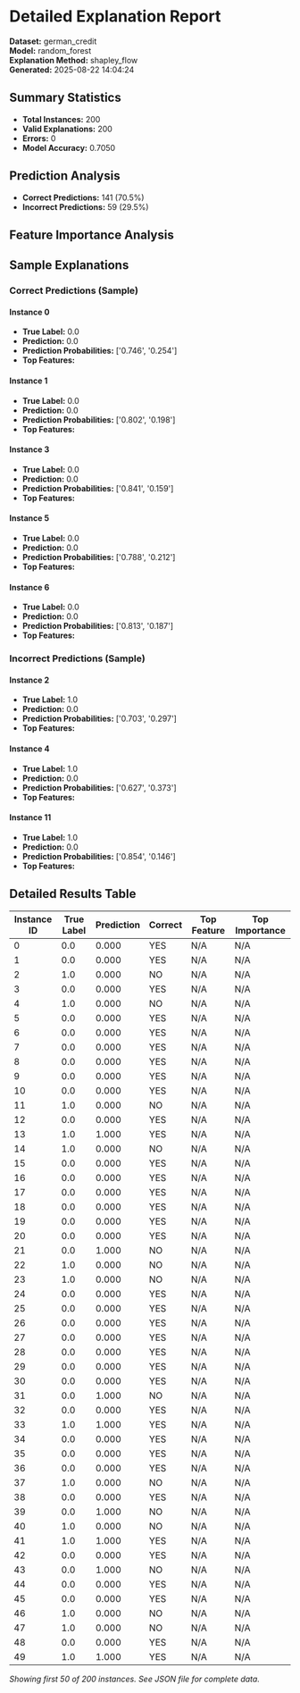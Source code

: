 # Detailed Explanation Report

**Dataset:** german_credit  
**Model:** random_forest  
**Explanation Method:** shapley_flow  
**Generated:** 2025-08-22 14:04:24  

## Summary Statistics

- **Total Instances:** 200
- **Valid Explanations:** 200
- **Errors:** 0
- **Model Accuracy:** 0.7050

## Prediction Analysis

- **Correct Predictions:** 141 (70.5%)
- **Incorrect Predictions:** 59 (29.5%)

## Feature Importance Analysis

## Sample Explanations

### Correct Predictions (Sample)

#### Instance 0

- **True Label:** 0.0
- **Prediction:** 0.0
- **Prediction Probabilities:** ['0.746', '0.254']
- **Top Features:**

#### Instance 1

- **True Label:** 0.0
- **Prediction:** 0.0
- **Prediction Probabilities:** ['0.802', '0.198']
- **Top Features:**

#### Instance 3

- **True Label:** 0.0
- **Prediction:** 0.0
- **Prediction Probabilities:** ['0.841', '0.159']
- **Top Features:**

#### Instance 5

- **True Label:** 0.0
- **Prediction:** 0.0
- **Prediction Probabilities:** ['0.788', '0.212']
- **Top Features:**

#### Instance 6

- **True Label:** 0.0
- **Prediction:** 0.0
- **Prediction Probabilities:** ['0.813', '0.187']
- **Top Features:**

### Incorrect Predictions (Sample)

#### Instance 2

- **True Label:** 1.0
- **Prediction:** 0.0
- **Prediction Probabilities:** ['0.703', '0.297']
- **Top Features:**

#### Instance 4

- **True Label:** 1.0
- **Prediction:** 0.0
- **Prediction Probabilities:** ['0.627', '0.373']
- **Top Features:**

#### Instance 11

- **True Label:** 1.0
- **Prediction:** 0.0
- **Prediction Probabilities:** ['0.854', '0.146']
- **Top Features:**

## Detailed Results Table

| Instance ID | True Label | Prediction | Correct | Top Feature | Top Importance |
|-------------|------------|------------|---------|-------------|----------------|
| 0 | 0.0 | 0.000 | YES | N/A | N/A |
| 1 | 0.0 | 0.000 | YES | N/A | N/A |
| 2 | 1.0 | 0.000 | NO | N/A | N/A |
| 3 | 0.0 | 0.000 | YES | N/A | N/A |
| 4 | 1.0 | 0.000 | NO | N/A | N/A |
| 5 | 0.0 | 0.000 | YES | N/A | N/A |
| 6 | 0.0 | 0.000 | YES | N/A | N/A |
| 7 | 0.0 | 0.000 | YES | N/A | N/A |
| 8 | 0.0 | 0.000 | YES | N/A | N/A |
| 9 | 0.0 | 0.000 | YES | N/A | N/A |
| 10 | 0.0 | 0.000 | YES | N/A | N/A |
| 11 | 1.0 | 0.000 | NO | N/A | N/A |
| 12 | 0.0 | 0.000 | YES | N/A | N/A |
| 13 | 1.0 | 1.000 | YES | N/A | N/A |
| 14 | 1.0 | 0.000 | NO | N/A | N/A |
| 15 | 0.0 | 0.000 | YES | N/A | N/A |
| 16 | 0.0 | 0.000 | YES | N/A | N/A |
| 17 | 0.0 | 0.000 | YES | N/A | N/A |
| 18 | 0.0 | 0.000 | YES | N/A | N/A |
| 19 | 0.0 | 0.000 | YES | N/A | N/A |
| 20 | 0.0 | 0.000 | YES | N/A | N/A |
| 21 | 0.0 | 1.000 | NO | N/A | N/A |
| 22 | 1.0 | 0.000 | NO | N/A | N/A |
| 23 | 1.0 | 0.000 | NO | N/A | N/A |
| 24 | 0.0 | 0.000 | YES | N/A | N/A |
| 25 | 0.0 | 0.000 | YES | N/A | N/A |
| 26 | 0.0 | 0.000 | YES | N/A | N/A |
| 27 | 0.0 | 0.000 | YES | N/A | N/A |
| 28 | 0.0 | 0.000 | YES | N/A | N/A |
| 29 | 0.0 | 0.000 | YES | N/A | N/A |
| 30 | 0.0 | 0.000 | YES | N/A | N/A |
| 31 | 0.0 | 1.000 | NO | N/A | N/A |
| 32 | 0.0 | 0.000 | YES | N/A | N/A |
| 33 | 1.0 | 1.000 | YES | N/A | N/A |
| 34 | 0.0 | 0.000 | YES | N/A | N/A |
| 35 | 0.0 | 0.000 | YES | N/A | N/A |
| 36 | 0.0 | 0.000 | YES | N/A | N/A |
| 37 | 1.0 | 0.000 | NO | N/A | N/A |
| 38 | 0.0 | 0.000 | YES | N/A | N/A |
| 39 | 0.0 | 1.000 | NO | N/A | N/A |
| 40 | 1.0 | 0.000 | NO | N/A | N/A |
| 41 | 1.0 | 1.000 | YES | N/A | N/A |
| 42 | 0.0 | 0.000 | YES | N/A | N/A |
| 43 | 0.0 | 1.000 | NO | N/A | N/A |
| 44 | 0.0 | 0.000 | YES | N/A | N/A |
| 45 | 0.0 | 0.000 | YES | N/A | N/A |
| 46 | 1.0 | 0.000 | NO | N/A | N/A |
| 47 | 1.0 | 0.000 | NO | N/A | N/A |
| 48 | 0.0 | 0.000 | YES | N/A | N/A |
| 49 | 1.0 | 1.000 | YES | N/A | N/A |

*Showing first 50 of 200 instances. See JSON file for complete data.*
